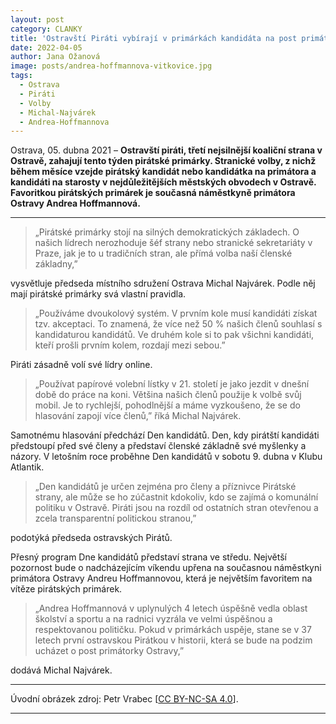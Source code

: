 ```yaml
---
layout: post
category: CLANKY
title: 'Ostravští Piráti vybírají v primárkách kandidáta na post primátora, favoritkou je Andrea Hoffmannová'			
date: 2022-04-05
author: Jana Ožanová
image: posts/andrea-hoffmannova-vitkovice.jpg
tags:					
  - Ostrava			
  - Piráti		
  - Volby		
  - Michal-Najvárek			
  - Andrea-Hoffmannova		
---
```


Ostrava, 05. dubna 2021 – **Ostravští piráti, třetí nejsilnější koaliční strana v Ostravě, zahajují tento týden pirátské primárky. Stranické volby, z nichž během měsíce vzejde pirátský kandidát nebo kandidátka na primátora a kandidáti na starosty v nejdůležitějších městských obvodech v Ostravě. Favoritkou pirátských primárek je současná náměstkyně primátora Ostravy Andrea Hoffmannová.**

<hr />

>„Pirátské primárky stojí na silných demokratických základech. O našich lídrech nerozhoduje šéf strany nebo stranické sekretariáty v Praze, jak je to u tradičních stran, ale přímá volba naší členské základny,”

vysvětluje předseda místního sdružení Ostrava Michal Najvárek.
Podle něj mají pirátské primárky svá vlastní pravidla.

>„Používáme dvoukolový systém. V prvním kole musí kandidáti získat tzv. akceptaci. To znamená, že více než 50 % našich členů souhlasí s kandidaturou kandidátů. Ve druhém kole si to pak všichni kandidáti, kteří prošli prvním kolem, rozdají mezi sebou.”

Piráti zásadně volí své lídry online.

>„Používat papírové volební lístky v 21. století je jako jezdit v dnešní době do práce na koni. Většina našich členů použije k volbě svůj mobil. Je to rychlejší, pohodlnější a máme vyzkoušeno, že se do hlasování zapojí více členů,” říká Michal Najvárek.

Samotnému hlasování předchází Den kandidátů. Den, kdy pirátští kandidáti předstoupí před své členy a představí členské základně své myšlenky a názory. V letošním roce proběhne Den kandidátů v sobotu 9. dubna v Klubu Atlantik.

>„Den kandidátů je určen zejména pro členy a příznivce Pirátské strany, ale může se ho zúčastnit kdokoliv, kdo se zajímá o komunální politiku v Ostravě. Piráti jsou na rozdíl od ostatních stran otevřenou a zcela transparentní politickou stranou,”

podotýká předseda ostravských Pirátů.

Přesný program Dne kandidátů představí strana ve středu. Největší pozornost bude o nadcházejícím víkendu upřena na současnou náměstkyni primátora Ostravy Andreu Hoffmannovou, která je největším favoritem na vítěze pirátských primárek.

>„Andrea Hoffmannová v uplynulých 4 letech úspěšně vedla oblast školství a sportu a na radnici vyzrála ve velmi úspěšnou a respektovanou političku. Pokud v primárkách uspěje, stane se v 37 letech první ostravskou Pirátkou v historii, která se bude na podzim ucházet o post primátorky Ostravy,”

dodává Michal Najvárek.

---

Úvodní obrázek zdroj: Petr Vrabec \[[CC BY-NC-SA 4.0](https://creativecommons.org/licenses/by-nc-sa/4.0/deed.cs)\].


- - -
